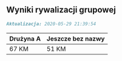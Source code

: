 ## Wyniki rywalizacji grupowej

```markdown
Aktualizacja: 2020-05-29 21:39:54
```

Drużyna A | Jeszcze bez nazwy
------------ | -------------
 67 KM | 51 KM